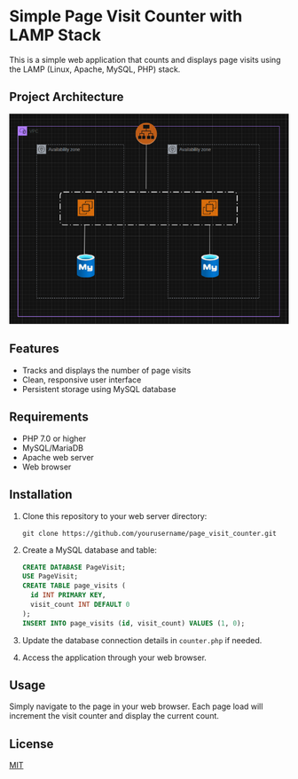 # Simple Page Visit Counter with LAMP Stack

This is a simple web application that counts and displays page visits using the LAMP (Linux, Apache, MySQL, PHP) stack.

## Project Architecture

![alt text](architecture.png)

## Features

- Tracks and displays the number of page visits
- Clean, responsive user interface
- Persistent storage using MySQL database

## Requirements

- PHP 7.0 or higher
- MySQL/MariaDB
- Apache web server
- Web browser

## Installation

1. Clone this repository to your web server directory:
   ```
   git clone https://github.com/yourusername/page_visit_counter.git
   ```

2. Create a MySQL database and table:
   ```sql
   CREATE DATABASE PageVisit;
   USE PageVisit;
   CREATE TABLE page_visits (
     id INT PRIMARY KEY,
     visit_count INT DEFAULT 0
   );
   INSERT INTO page_visits (id, visit_count) VALUES (1, 0);
   ```

3. Update the database connection details in `counter.php` if needed.

4. Access the application through your web browser.

## Usage

Simply navigate to the page in your web browser. Each page load will increment the visit counter and display the current count.

## License

[MIT](LICENSE)